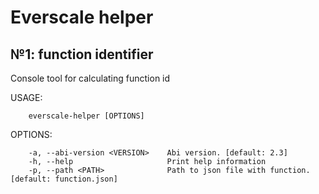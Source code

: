 # Everscale helper

## №1: function identifier
Console tool for calculating function id

USAGE:
```note
    everscale-helper [OPTIONS]
```

OPTIONS:
```note
    -a, --abi-version <VERSION>    Abi version. [default: 2.3]
    -h, --help                     Print help information
    -p, --path <PATH>              Path to json file with function. [default: function.json]
```